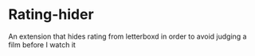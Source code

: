 # Rating-hider

An extension that hides rating from letterboxd in order to avoid judging a film before I watch it
